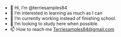 - 👋 Hi, I’m @terriesamples84
- 👀 I’m interested in learning as much as I can
- 🌱 I’m currently working instead of finishing school.
- 💞️ I’m looking to study here when possible.
- 📫 How to reach me Terriesamples84@gmail.com

<!---
terriesamples84/terriesamples84 is a ✨ special ✨ repository because its `README.md` (this file) appears on your GitHub profile.
You can click the Preview link to take a look at your changes.
--->
